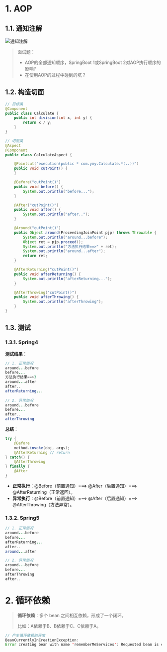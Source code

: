 









# 1. AOP

## 1.1. 通知注解

![通知注解](https://img2018.cnblogs.com/blog/758949/201905/758949-20190529225613898-1522094074.png)

> 面试题：
>
> - AOP的全部通知顺序，SpringBoot 1或SpringBoot 2对AOP执行顺序的影响?
> - 在使用AOP的过程中碰到的坑？



## 1.2. 构造切面

```java
// 目标类
@Component
public class Calculate {
    public int division(int x, int y) {
        return x / y;
    }
}

// 切面类
@Aspect
@Component
public class CalculateAspect {

    @Pointcut("execution(public * com.ymy.Calculate.*(..))")
    public void cutPoint() {
    }

    @Before("cutPoint()")
    public void before() {
        System.out.println("before...");
    }

    @After("cutPoint()")
    public void after() {
        System.out.println("after..");
    }

    @Around("cutPoint()")
    public Object around(ProceedingJoinPoint pjp) throws Throwable {
        System.out.println("around...before");
        Object ret = pjp.proceed();
        System.out.println("方法执行结果==>" + ret);
        System.out.println("around...after");
        return ret;
    }

    @AfterReturning("cutPoint()")
    public void afterReturning() {
        System.out.println("afterReturning...");
    }

    @AfterThrowing("cutPoint()")
    public void afterThrowing() {
        System.out.println("afterThrowing");
    }
}
```



## 1.3. 测试

### 1.3.1. Spring4

**测试结果**：

```java
// 1. 正常情况
around...before
before...
方法执行结果==>3
around...after
after..
afterReturning...
    
// 2. 异常情况    
around...before
before...
after..
afterThrowing
```



**总结**：

```java
try {
    @Before
    method.invoke(obj, args);
    @AfterReturning // return 
} catch() {
    @AfterThrowing
} finally {
    @After
}
```

- **正常执行**：@Before（前置通知）===> @After（后置通知）===> @AfterReturning（正常返回）。
- **异常执行**：@Before（前置通知）===> @After（后置通知）===>  @AfterThrowing（方法异常）。



### 1.3.2. Spring5

```java
// 1. 正常情况
around...before
before...
afterReturning...
after..
around...after

// 2. 异常情况
around...before
before...
afterThrowing
after..
```





# 2. 循环依赖

> **循环依赖**：多个 bean 之间相互依赖，形成了一个闭环。
>
> 比如：A依赖于B、B依赖于C、C依赖于A。

```java
// 产生循环依赖的异常
BeanCurrentlyInCreationException: 
Error creating bean with name 'rememberMeServices': Requested bean is currently in creation: Is there an unresolvable circular reference?
```



